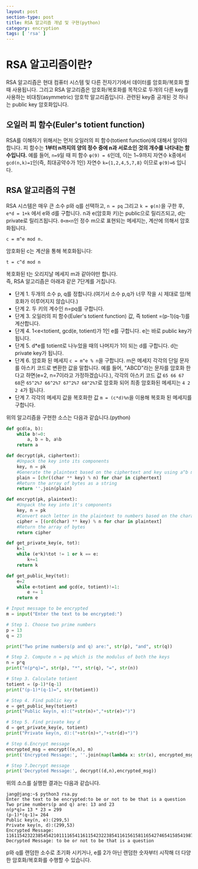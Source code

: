 ```yaml
---
layout: post
section-type: post
title: RSA 알고리즘 개념 및 구현(python)
category: encryption
tags: [ 'rsa' ]
---
```


# RSA 알고리즘이란?

RSA 알고리즘은 현대 컴퓨터 시스템 및 다른 전자기기에서 데이터를 암호화/복호화 할 때 사용됩니다.
그리고 RSA 알고리즘은 암호화/복호화를 목적으로 두개의 다른 key를 사용하는 비대칭(asymmetric) 암호학 알고리즘입니다. 관련된 key중 공개된 것 하나는 public key 암호화입니다.

## 오일러 피 함수(Euler's totient function)

RSA를 이해하기 위해서는 먼저 오일러의 피 함수(totient function)에 대해서 알아야합니다. 피 함수는 **1부터 n까지의 양의 정수 중에 n과 서로소인 것의 개수를 나타내는 함수입니다.** 예를 들어, `n=9`일 때 피 함수 `φ(9) = 6`인데, 이는 1~9까지 자연수 k중에서 `gcd(n,k)=1`인(즉, 최대공약수가 1인) 자연수 `k={1,2,4,5,7,8}` 이므로 `φ(9)=6` 입니다.

## RSA 알고리즘의 구현

RSA 시스템은 매우 큰 소수 p와 q를 선택하고, `n = pq` 그리고 `k = φ(n)`을 구한 후, `e*d = 1+k` 에서 e와 d를 구합니다. n과 e(암호화 키)는 public으로 릴리즈되고, d는 private로 릴리즈됩니다. `0<m<n`인 정수 m으로 표현되는 메세지는, 계산에 의해서 암호화됩니다.

``` text
c = m^e mod n.
```

암호화된 c는 계산을 통해 복호화됩니다:
``` text
t = c^d mod n
```

복호화된 t는 오리지날 메세지 m과 같아야만 합니다.  
즉, RSA 알고리즘은 아래과 같은 7단계를 거칩니다.

- 단계 1. 두개의 소수 p, q를 정합니다.(여기서 소수 p,q가 너무 작을 시 제대로 암/복호화가 이루어지지 않습니다.)
- 단계 2. 두 키의 계수인 n=pq를 구합니다.  
- 단계 3. 오일러의 피 함수(Euler's totient function) 값, 즉 totient =(p-1)(q-1)를 계산합니다.  
- 단계 4. 1<e<totient, gcd(e, totient)가 1인 e를 구합니다. e는 바로 public key가 됩니다.  
- 단계 5. d*e를 totient로 나누었을 때의 나머지가 1이 되는 d를 구합니다. d는 private key가 됩니다.  
- 단계 6. 암호화 된 메세지 `c = m^e % n`을 구합니다. m은 메세지 각각의 단일 문자를 아스키 코드로 변환한 값을 말합니다. 예를 들어, "ABCD"라는 문자를 암호화 한다고 하면(e=2, n=7이라고 가정하겠습니다.), 각각의 아스키 코드 값 `65 66 67 68`은 `65^2%7 66^2%7 67^2%7 68^2%7`로 암호화 되어 최종 암호화된 메세지는 `4 2 2 4`가 됩니다.
- 단계 7. 각각의 메세지 값을 복호화한 값 `m = (c*d)%n`을 이용해 복호화 된 메세지를 구합니다.

위의 알고리즘을 구현한 소스는 다음과 같습니다.(python)

``` python
def gcd(a, b):
    while b!=0:
        a, b = b, a%b
    return a

def decrypt(pk, ciphertext):
    #Unpack the key into its components
    key, n = pk
    #Generate the plaintext based on the ciphertext and key using a^b mod m
    plain = [chr((char ** key) % n) for char in ciphertext]
    #Return the array of bytes as a string
    return ''.join(plain)

def encrypt(pk, plaintext):
    #Unpack the key into it's components
    key, n = pk
    #Convert each letter in the plaintext to numbers based on the character using a^b mod m
    cipher = [(ord(char) ** key) % n for char in plaintext]
    #Return the array of bytes
    return cipher

def get_private_key(e, tot):
    k=1
    while (e*k)%tot != 1 or k == e:
        k+=1
    return k

def get_public_key(tot):
    e=2
    while e<totient and gcd(e, totient)!=1:
        e += 1
    return e

# Input message to be encrypted
m = input("Enter the text to be encrypted:")

# Step 1. Choose two prime numbers
p = 13
q = 23

print("Two prime numbers(p and q) are:", str(p), "and", str(q))

# Step 2. Compute n = pq which is the modulus of both the keys
n = p*q
print("n(p*q)=", str(p), "*", str(q), "=", str(n))

# Step 3. Calculate totient
totient = (p-1)*(q-1)
print("(p-1)*(q-1)=", str(totient))

# Step 4. Find public key e
e = get_public_key(totient)
print("Public key(n, e):("+str(n)+","+str(e)+")")

# Step 5. Find private key d
d = get_private_key(e, totient)
print("Private key(n, d):("+str(n)+","+str(d)+")")

# Step 6.Encrypt message
encrypted_msg = encrypt((e,n), m)
print('Encrypted Message:', ''.join(map(lambda x: str(x), encrypted_msg)))

# Step 7.Decrypt message
print('Decrypted Message:', decrypt((d,n),encrypted_msg))
```

위의 소스를 실행한 결과는 다음과 같습니다.

``` shell
jang@jang:~$ python3 rsa.py                                      
Enter the text to be encrypted:to be or not to be that is a question
Two prime numbers(p and q) are: 13 and 23
n(p*q)= 13 * 23 = 299
(p-1)*(q-1)= 264
Public key(n, e):(299,5)
Private key(n, d):(299,53)
Encrypted Message: 116115423223854542101111654116115423223854116156158116542746541585419878238461162711210
Decrypted Message: to be or not to be that is a question
```

p와 q를 랜덤한 소수로 초기화 시키거나, e를 2가 아닌 랜덤한 숫자부터 시작해 더 다양한 암호화/복호화를 수행할 수 있습니다.
